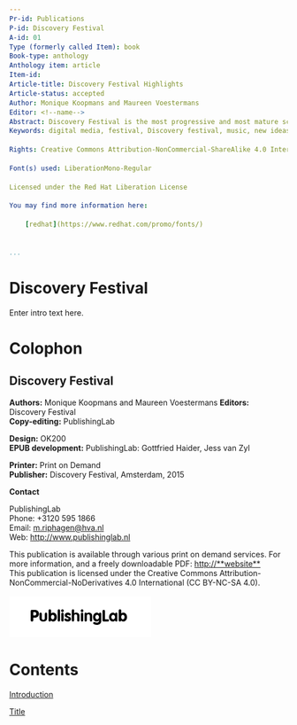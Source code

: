 ```yaml
---
Pr-id: Publications  
P-id: Discovery Festival  
A-id: 01  
Type (formerly called Item): book  
Book-type: anthology  
Anthology item: article  
Item-id:   
Article-title: Discovery Festival Highlights 
Article-status: accepted  
Author: Monique Koopmans and Maureen Voestermans  
Editor: <!--name-->
Abstract: Discovery Festival is the most progressive and most mature science / art / music festival in the Netherlands. These are the festival highlights of 2015.  
Keywords: digital media, festival, Discovery festival, music, new ideas, research, art, science, nieuwe ideeën, wetenschap.
  
Rights: Creative Commons Attribution-NonCommercial-ShareAlike 4.0 International (CC-BY-NC-SA 4.0)

Font(s) used: LiberationMono-Regular

Licensed under the Red Hat Liberation License

You may find more information here:

    [redhat](https://www.redhat.com/promo/fonts/)


...
```


# Discovery Festival

Enter intro text here.


# Colophon

## Discovery Festival


**Authors:** Monique Koopmans and Maureen Voestermans
**Editors:** Discovery Festival<br/>
**Copy-editing:** PublishingLab <br/>

**Design:** OK200<br/>
**EPUB development:** PublishingLab: Gottfried Haider, Jess van Zyl<br/> 

**Printer:** Print on Demand<br/>
**Publisher:** Discovery Festival, Amsterdam, 2015<br/>



**Contact**

PublishingLab<br/> 
Phone: +3120 595 1866<br/>
Email: m.riphagen@hva.nl<br/>
Web: <http://www.publishinglab.nl><br/>

This publication is available through various print on demand services.
For more information, and a freely downloadable PDF:
<http://**website**><br/>
This publication is licensed under the Creative Commons Attribution-NonCommercial-NoDerivatives 4.0 International (CC BY-NC-SA 4.0).<br/><br/>
![](imgs/logos/logo_publishinglab.png)


# Contents

<a href="ch004.xhtml">Introduction</a><br/>

<a href="ch005.xhtml">Title</a><br/>
<br/>